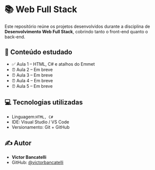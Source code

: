 # 📚 Web Full Stack

Este repositório reúne os projetos desenvolvidos durante a disciplina de **Desenvolvimento Web Full Stack**, cobrindo tanto o front-end quanto o back-end.

## 🧠 Conteúdo estudado

- ✅ Aula 1 – HTML, C# e atalhos do Emmet 
- ⏰ Aula 2 – Em breve
- ⏰ Aula 3 – Em breve
- ⏰ Aula 4 – Em breve
- ⏰ Aula 5 – Em breve

## 💻 Tecnologias utilizadas

- Linguagem:`HTML, C#` 
- IDE: Visual Studio / VS Code
- Versionamento: Git + GitHub


## ✍️ Autor

- **Victor Bancatelli**
- GitHub: [@victorbancatelli](https://github.com/victorbancatelli)
